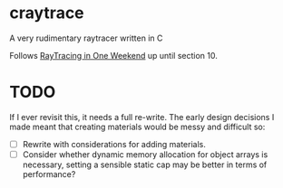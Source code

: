 # craytrace
A very rudimentary raytracer written in C

Follows [RayTracing in One Weekend](https://raytracing.github.io/books/RayTracingInOneWeekend.html) up until section 10.

# TODO
If I ever revisit this, it needs a full re-write. The early design decisions I made meant that creating materials would be messy and difficult so:
- [ ] Rewrite with considerations for adding materials.
- [ ] Consider whether dynamic memory allocation for object arrays is necessary, setting a sensible static cap may be better in terms of performance?

